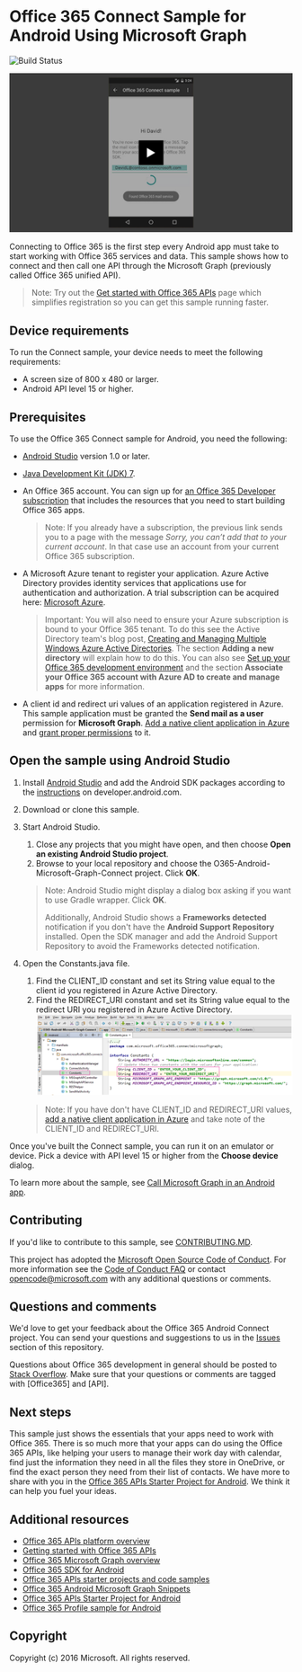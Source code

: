 # Office 365 Connect Sample for Android Using Microsoft Graph

![Build Status](https://ricalo.visualstudio.com/_apis/public/build/definitions/06256fa7-d8e5-4ca0-8639-7c00eb6f1fe9/7/badge)

[![Office 365 Connect sample](/readme-images/O365-Android-Connect-video_play_icon.png)](https://www.youtube.com/watch?v=3IQIDFrqhY4 "Click to see the sample in action")

Connecting to Office 365 is the first step every Android app must take to start working with Office 365 services and data. This sample shows how to connect and then call one API through the Microsoft Graph (previously called Office 365 unified API).
> Note: Try out the [Get started with Office 365 APIs](http://dev.office.com/getting-started/office365apis?platform=option-android#setup) page which simplifies registration so you can get this sample running faster.

## Device requirements

To run the Connect sample, your device needs to meet the following requirements:

* A screen size of 800 x 480 or larger.
* Android API level 15 or higher.
 
## Prerequisites

To use the Office 365 Connect sample for Android, you need the following:

* [Android Studio](http://developer.android.com/sdk/index.html) version 1.0 or later.
* [Java Development Kit (JDK) 7](http://www.oracle.com/technetwork/java/javase/downloads/jdk7-downloads-1880260.html).
* An Office 365 account. You can sign up for [an Office 365 Developer subscription](https://portal.office.com/Signup/Signup.aspx?OfferId=6881A1CB-F4EB-4db3-9F18-388898DAF510&DL=DEVELOPERPACK&ali=1#0) that includes the resources that you need to start building Office 365 apps.

     > Note: If you already have a subscription, the previous link sends you to a page with the message *Sorry, you can’t add that to your current account*. In that case use an account from your current Office 365 subscription.
* A Microsoft Azure tenant to register your application. Azure Active Directory provides identity services that applications use for authentication and authorization. A trial subscription can be acquired here: [Microsoft Azure](https://account.windowsazure.com/SignUp).

     > Important: You will also need to ensure your Azure subscription is bound to your Office 365 tenant. To do this see the Active Directory team's blog post, [Creating and Managing Multiple Windows Azure Active Directories](http://blogs.technet.com/b/ad/archive/2013/11/08/creating-and-managing-multiple-windows-azure-active-directories.aspx). The section **Adding a new directory** will explain how to do this. You can also see [Set up your Office 365 development environment](https://msdn.microsoft.com/office/office365/howto/setup-development-environment#bk_CreateAzureSubscription) and the section **Associate your Office 365 account with Azure AD to create and manage apps** for more information.
      
* A client id and redirect uri values of an application registered in Azure. This sample application must be granted the **Send mail as a user** permission for **Microsoft Graph**. [Add a native client application in Azure](https://msdn.microsoft.com/office/office365/HowTo/add-common-consent-manually#bk_RegisterNativeApp) and [grant proper permissions](https://github.com/OfficeDev/O365-Android-Microsoft-Graph-Connect/wiki/Grant-permissions-to-the-Connect-application-in-Azure) to it.

## Open the sample using Android Studio

1. Install [Android Studio](http://developer.android.com/sdk/index.html) and add the Android SDK packages according to the [instructions](http://developer.android.com/sdk/installing/adding-packages.html) on developer.android.com.
2. Download or clone this sample.
3. Start Android Studio.
	1. Close any projects that you might have open, and then choose **Open an existing Android Studio project**.
	2. Browse to your local repository and choose the O365-Android-Microsoft-Graph-Connect project. Click **OK**.
	
	> Note: Android Studio might display a dialog box asking if you want to use Gradle wrapper. Click **OK**.
	> 
	> Additionally, Android Studio shows a **Frameworks detected** notification if you don't have the **Android Support Repository** installed. Open the SDK manager and add the Android Support Repository to avoid the Frameworks detected notification.
4. Open the Constants.java file.
	1. Find the CLIENT_ID constant and set its String value equal to the client id you registered in Azure Active Directory.
	2. Find the REDIRECT_URI constant and set its String value equal to the redirect URI you registered in Azure Active Directory.
    ![Office 365 Connect sample](/readme-images/O365-Android-Connect-Constants.png "Client ID and Redirect URI values in Constants file")

    > Note: If you have don't have CLIENT_ID and REDIRECT_URI values, [add a native client application in Azure](https://msdn.microsoft.com/library/azure/dn132599.aspx#BKMK_Adding) and take note of the CLIENT\_ID and REDIRECT_URI.

Once you've built the Connect sample, you can run it on an emulator or device. Pick a device with API level 15 or higher from the **Choose device** dialog.

To learn more about the sample, see [Call Microsoft Graph in an Android app](https://graph.microsoft.io/en-us/docs/platform/android).

<a name="contributing"></a>
## Contributing ##

If you'd like to contribute to this sample, see [CONTRIBUTING.MD](/CONTRIBUTING.md).

This project has adopted the [Microsoft Open Source Code of Conduct](https://opensource.microsoft.com/codeofconduct/). For more information see the [Code of Conduct FAQ](https://opensource.microsoft.com/codeofconduct/faq/) or contact [opencode@microsoft.com](mailto:opencode@microsoft.com) with any additional questions or comments.

## Questions and comments

We'd love to get your feedback about the Office 365 Android Connect project. You can send your questions and suggestions to us in the [Issues](https://github.com/OfficeDev/O365-Android-Microsoft-Graph-Connect/issues) section of this repository.

Questions about Office 365 development in general should be posted to [Stack Overflow](http://stackoverflow.com/questions/tagged/Office365+API). Make sure that your questions or comments are tagged with [Office365] and [API].

## Next steps

This sample just shows the essentials that your apps need to work with Office 365. There is so much more that your apps can do using the Office 365 APIs, like helping your users to manage their work day with calendar, find just the information they need in all the files they store in OneDrive, or find the exact person they need from their list of contacts. We have more to share with you in the [Office 365 APIs Starter Project for Android](https://github.com/officedev/O365-Android-Start/). We think it can help you fuel your ideas. 
  
## Additional resources

* [Office 365 APIs platform overview](https://msdn.microsoft.com/office/office365/howto/platform-development-overview)
* [Getting started with Office 365 APIs](http://dev.office.com/getting-started/office365apis)
* [Office 365 Microsoft Graph overview](http://graph.microsoft.io)
* [Office 365 SDK for Android](https://github.com/OfficeDev/Office-365-SDK-for-Android)
* [Office 365 APIs starter projects and code samples](https://msdn.microsoft.com/office/office365/howto/starter-projects-and-code-samples)
* [Office 365 Android Microsoft Graph Snippets](https://github.com/OfficeDev/O365-Android-Microsoft-Graph-Snippets)
* [Office 365 APIs Starter Project for Android](https://github.com/OfficeDev/O365-Android-Start)
* [Office 365 Profile sample for Android](https://github.com/OfficeDev/O365-Android-Profile)


## Copyright
Copyright (c) 2016 Microsoft. All rights reserved.

